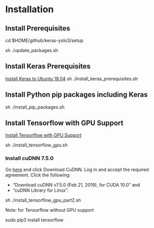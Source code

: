 # Installation #
## Install Prerequisites ##

cd $HOME/github/keras-yolo3/setup

sh ./update_packages.sh

## Install Keras Prerequisites ##
[Install Keras to Ubuntu 18.04](https://github.com/hsekia/learning-keras/wiki/How-to-install-Keras-to-Ubuntu-18.04)
sh ./install_keras_prerequisites.sh

## Install Python pip packages including Keras  ##

sh ./install_pip_packages.sh

## Install Tensorflow with GPU Support ##
[Install Tensorflow with GPU Support](https://medium.com/better-programming/install-tensorflow-1-13-on-ubuntu-18-04-with-gpu-support-239b36d29070)

sh ./install_tensorflow_gpu.sh

### Install cuDNN 7.5.0 ###
Go [here](https://developer.nvidia.com/cudnn) and click Download CuDNN. Log in and accept the required agreement. 
Click the following: 
 * “Download cuDNN v7.5.0 (Feb 21, 2019), for CUDA 10.0” and
 * “cuDNN Library for Linux”.

sh ./install_tensorflow_gpu_part2.sh

Note: for Tensorflow without GPU support

sudo pip3 install tensorflow
